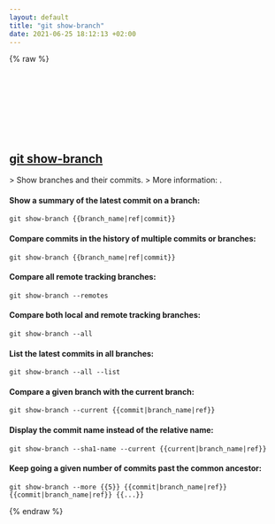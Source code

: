```yaml
---
layout: default
title: "git show-branch"
date: 2021-06-25 18:12:13 +02:00
---
```

{% raw %}
<h2 id="git-show-branch">
  <a href="/en/common/git-show-branch.html">git show-branch</a> <a href="#git-show-branch"><svg class="icon">
    <use href="/assets/images/unicode_sprite.svg#link" />
  </svg></a>
</h2>
> Show branches and their commits.
> More information: <https://git-scm.com/docs/git-show-branch>.

#### Show a summary of the latest commit on a branch:
```shell
git show-branch {{branch_name|ref|commit}}
```
#### Compare commits in the history of multiple commits or branches:
```shell
git show-branch {{branch_name|ref|commit}}
```
#### Compare all remote tracking branches:
```shell
git show-branch --remotes
```
#### Compare both local and remote tracking branches:
```shell
git show-branch --all
```
#### List the latest commits in all branches:
```shell
git show-branch --all --list
```
#### Compare a given branch with the current branch:
```shell
git show-branch --current {{commit|branch_name|ref}}
```
#### Display the commit name instead of the relative name:
```shell
git show-branch --sha1-name --current {{current|branch_name|ref}}
```
#### Keep going a given number of commits past the common ancestor:
```shell
git show-branch --more {{5}} {{commit|branch_name|ref}} {{commit|branch_name|ref}} {{...}}
```
{% endraw %}